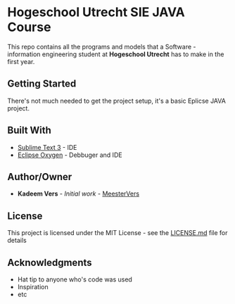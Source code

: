 # Hogeschool Utrecht SIE JAVA Course

This repo contains all the programs and models that a Software - information engineering student at
**Hogeschool Utrecht** has to make in the first year.

## Getting Started

There's not much needed to get the project setup, it's a basic Eplicse  JAVA project.

## Built With

* [Sublime Text 3](https://www.sublimetext.com/3) - IDE
* [Eclipse Oxygen](https://eclipse.org/oxygen/) - Debbuger and IDE

## Author/Owner

* **Kadeem Vers** - *Initial work* - [MeesterVers](https://github.com/MeesterVers)

## License

This project is licensed under the MIT License - see the [LICENSE.md](LICENSE.md) file for details

## Acknowledgments

* Hat tip to anyone who's code was used
* Inspiration
* etc
